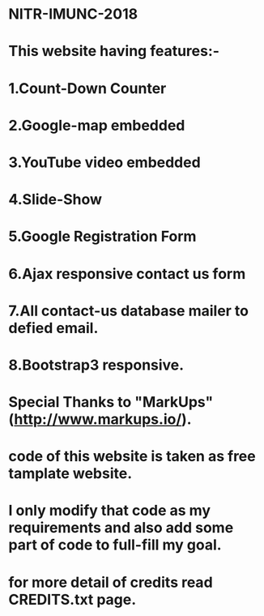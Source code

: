 # NITR-IMUNC-2018
# This website having features:-
# 1.Count-Down Counter
# 2.Google-map embedded
# 3.YouTube video embedded
# 4.Slide-Show
# 5.Google Registration Form
# 6.Ajax responsive contact us form
# 7.All contact-us database mailer to defied email.
# 8.Bootstrap3 responsive.
# Special Thanks to "MarkUps" (http://www.markups.io/).
# code of this website is taken as free tamplate website.
# I only modify that code as my requirements and also add some part of code to full-fill my goal.
# for more detail of credits read CREDITS.txt page.